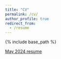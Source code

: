 ```yaml
---
title: "CV"
permalink: /cv/
author_profile: true
redirect_from:
  - /resume
---
```


{% include base_path %}

<div>
<a href="https://github.com/ljz441/ljz441.github.io/tree/master/files/2024-5-CV.pdf" download>
May 2024 resume
</a>
</div>
